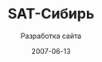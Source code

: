 ---
title: SAT-Сибирь
subtitle: Разработка сайта
layout: default
modal-id: 30
date: 2007-06-13
img: sat.png
thumbnail: sat-thumbnail.png
alt: image-alt
project-date: Июнь 2007
client: ООО «Сибирь»
category: Разработка сайта
description: Структурному подразделению компании «Сибирь», занимающейся спутниковым Интернетом и телевидением потребовался полноценный сайт. Сайт работал на CMS Joomla.

---